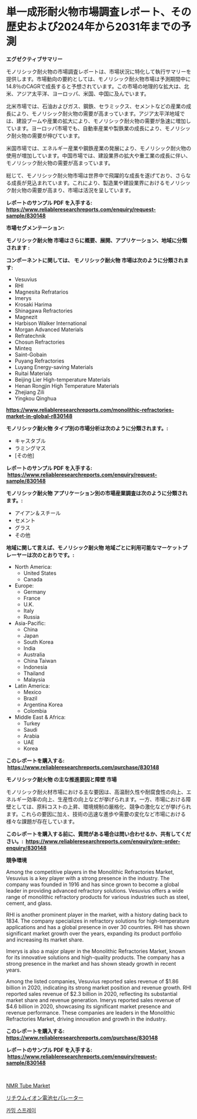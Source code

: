 <p><h1>単一成形耐火物市場調査レポート、その歴史および2024年から2031年までの予測</h1></p><p><strong>エグゼクティブサマリー</strong></p>
<p><p>モノリシック耐火物の市場調査レポートは、市場状況に特化して執行サマリーを提供します。市場動向の要約としては、モノリシック耐火物市場は予測期間中に14.8％のCAGRで成長すると予想されています。この市場の地理的な拡大は、北米、アジア太平洋、ヨーロッパ、米国、中国に及んでいます。</p><p>北米市場では、石油およびガス、鋼鉄、セラミックス、セメントなどの産業の成長により、モノリシック耐火物の需要が高まっています。アジア太平洋地域では、建設ブームや産業の拡大により、モノリシック耐火物の需要が急速に増加しています。ヨーロッパ市場でも、自動車産業や製鉄業の成長により、モノリシック耐火物の需要が伸びています。</p><p>米国市場では、エネルギー産業や鋼鉄産業の発展により、モノリシック耐火物の使用が増加しています。中国市場では、建設業界の拡大や重工業の成長に伴い、モノリシック耐火物の需要が高まっています。</p><p>総じて、モノリシック耐火物市場は世界中で飛躍的な成長を遂げており、さらなる成長が見込まれています。これにより、製造業や建設業界におけるモノリシック耐火物の需要が高まり、市場は活況を呈しています。</p></p>
<p><strong>レポートのサンプル PDF を入手する: <a href="https://www.reliableresearchreports.com/enquiry/request-sample/830148">https://www.reliableresearchreports.com/enquiry/request-sample/830148</a></strong></p>
<p><strong>市場セグメンテーション:</strong></p>
<p><strong> モノリシック耐火物 市場はさらに概要、展開、アプリケーション、地域に分類されます :</strong></p>
<p><strong>コンポーネントに関しては、 モノリシック耐火物 市場は次のように分類されます: &nbsp;</strong></p>
<p><ul><li>Vesuvius</li><li>RHI</li><li>Magnesita Refratarios</li><li>Imerys</li><li>Krosaki Harima</li><li>Shinagawa Refractories</li><li>Magnezit</li><li>Harbison Walker International</li><li>Morgan Advanced Materials</li><li>Refratechnik</li><li>Chosun Refractories</li><li>Minteq</li><li>Saint-Gobain</li><li>Puyang Refractories</li><li>Luyang Energy-saving Materials</li><li>Ruitai Materials</li><li>Beijing Lier High-temperature Materials</li><li>Henan Rongjin High Temperature Materials</li><li>Zhejiang Zili</li><li>Yingkou Qinghua</li></ul></p>
<p><strong><a href="https://www.reliableresearchreports.com/monolithic-refractories-market-in-global-r830148">https://www.reliableresearchreports.com/monolithic-refractories-market-in-global-r830148</a></strong></p>
<p><strong> モノリシック耐火物 タイプ別の市場分析は次のように分類されます。:</strong></p>
<p><ul><li>キャスタブル</li><li>ラミングマス</li><li>[その他]</li></ul></p>
<p><strong>レポートのサンプル PDF を入手する: &nbsp;<a href="https://www.reliableresearchreports.com/enquiry/request-sample/830148">https://www.reliableresearchreports.com/enquiry/request-sample/830148</a></strong></p>
<p><strong> モノリシック耐火物 アプリケーション別の市場産業調査は次のように分類されます。:</strong></p>
<p><ul><li>アイアン＆スチール</li><li>セメント</li><li>グラス</li><li>その他</li></ul></p>
<p><strong>地域に関して言えば、モノリシック耐火物 地域ごとに利用可能なマーケットプレーヤーは次のとおりです。:</strong></p>
<p><ul>
    <li>
        North America:
        <ul>
            <li>United States</li>
            <li>Canada</li>
        </ul>
    </li>
    <li>
        Europe:
        <ul>
            <li>Germany</li>
            <li>France</li>
            <li>U.K.</li>
            <li>Italy</li>
            <li>Russia</li>
        </ul>
    </li>
    <li>
        Asia-Pacific:
        <ul>
            <li>China</li>
            <li>Japan</li>
            <li>South Korea</li>
            <li>India</li>
            <li>Australia</li>
            <li>China Taiwan</li>
            <li>Indonesia</li>
            <li>Thailand</li>
            <li>Malaysia</li>
        </ul>
    </li>
    <li>
        Latin America:
        <ul>
            <li>Mexico</li>
            <li>Brazil</li>
            <li>Argentina Korea</li>
            <li>Colombia</li>
        </ul>
    </li>
    <li>
        Middle East & Africa:
        <ul>
            <li>Turkey</li>
            <li>Saudi</li>
            <li>Arabia</li>
            <li>UAE</li>
            <li>Korea</li>
        </ul>
    </li>
    </ul></p>
<p><strong>このレポートを購入する: &nbsp;<a href="https://www.reliableresearchreports.com/purchase/830148">https://www.reliableresearchreports.com/purchase/830148</a></strong></p>
<p><strong>モノリシック耐火物 の主な推進要因と障壁 市場</strong></p>
<p><p>モノリシック耐火材市場における主な要因は、高温耐久性や耐腐食性の向上、エネルギー効率の向上、生産性の向上などが挙げられます。一方、市場における障壁としては、原料コストの上昇、環境規制の厳格化、競争の激化などが挙げられます。これらの要因に加え、技術の迅速な進歩や需要の変化など市場における様々な課題が存在しています。</p></p>
<p><strong>このレポートを購入する前に、質問がある場合は問い合わせるか、共有してください。:&nbsp; <a href="https://www.reliableresearchreports.com/enquiry/pre-order-enquiry/830148">https://www.reliableresearchreports.com/enquiry/pre-order-enquiry/830148</a></strong></p>
<p><strong>競争環境</strong></p>
<p><p>Among the competitive players in the Monolithic Refractories Market, Vesuvius is a key player with a strong presence in the industry. The company was founded in 1916 and has since grown to become a global leader in providing advanced refractory solutions. Vesuvius offers a wide range of monolithic refractory products for various industries such as steel, cement, and glass.</p><p>RHI is another prominent player in the market, with a history dating back to 1834. The company specializes in refractory solutions for high-temperature applications and has a global presence in over 30 countries. RHI has shown significant market growth over the years, expanding its product portfolio and increasing its market share.</p><p>Imerys is also a major player in the Monolithic Refractories Market, known for its innovative solutions and high-quality products. The company has a strong presence in the market and has shown steady growth in recent years.</p><p>Among the listed companies, Vesuvius reported sales revenue of $1.86 billion in 2020, indicating its strong market position and revenue growth. RHI reported sales revenue of $2.3 billion in 2020, reflecting its substantial market share and revenue generation. Imerys reported sales revenue of $4.6 billion in 2020, showcasing its significant market presence and revenue performance. These companies are leaders in the Monolithic Refractories Market, driving innovation and growth in the industry.</p></p>
<p><strong>このレポートを購入する: &nbsp; <a href="https://www.reliableresearchreports.com/purchase/830148">https://www.reliableresearchreports.com/purchase/830148</a></strong></p>
<p><strong>レポートのサンプル PDF を入手する: &nbsp;<a href="https://www.reliableresearchreports.com/enquiry/request-sample/830148">https://www.reliableresearchreports.com/enquiry/request-sample/830148</a></strong><strong></strong></p>
<p>&nbsp;</p>
<p><p><a href="https://github.com/Alonsoolds3wq1d81czn8rbol/Market-Research-Report-List-2/blob/main/nmr-tube-market.md">NMR Tube Market</a></p><p><a href="https://github.com/LeanneBruen2023/Market-Research-Report-List-1/blob/main/583544224158.md">リチウムイオン電池セパレーター</a></p><p><a href="https://github.com/iansanftyord09878/Market-Research-Report-List-1/blob/main/788385822069.md">카밍 스프레이</a></p></p>